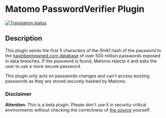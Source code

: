 # Matomo PasswordVerifier Plugin

[![Translation status](https://hosted.weblate.org/widgets/matomo/-/communityplugin-passwordverifier/svg-badge.svg)](https://hosted.weblate.org/projects/matomo/communityplugin-passwordverifier/)


## Description

This plugin sends the first 5 characters of the SHA1 hash of the password to the [haveibeenpwned.com database](https://haveibeenpwned.com/Passwords) of over 500 million passwords exposed in data breaches. If the password is found, Matomo rejects it and asks the user to use a more secure password.

This plugin only acts on passwords changes and can't access existing passwords as they are stored securely hashed by Matomo.

### Disclaimer

**Attention**: This is a beta plugin. Please don't use it in security critical environments without checking the correctness of [the source](https://github.com/Findus23/plugin-PasswordVerifier/blob/master/PasswordVerifier.php) yourself.
